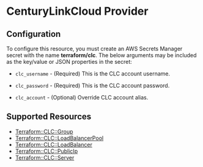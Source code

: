 # CenturyLinkCloud Provider

## Configuration

To configure this resource, you must create an AWS Secrets Manager secret with the name **terraform/clc**. The below arguments may be included as the key/value or JSON properties in the secret:

* `clc_username` - (Required) This is the CLC account username.

* `clc_password` - (Required) This is the CLC account password.

* `clc_account` - (Optional) Override CLC account alias.


## Supported Resources

* [Terraform::CLC::Group](docs/providers/clc/Group.md)
* [Terraform::CLC::LoadBalancerPool](docs/providers/clc/LoadBalancerPool.md)
* [Terraform::CLC::LoadBalancer](docs/providers/clc/LoadBalancer.md)
* [Terraform::CLC::PublicIp](docs/providers/clc/PublicIp.md)
* [Terraform::CLC::Server](docs/providers/clc/Server.md)
